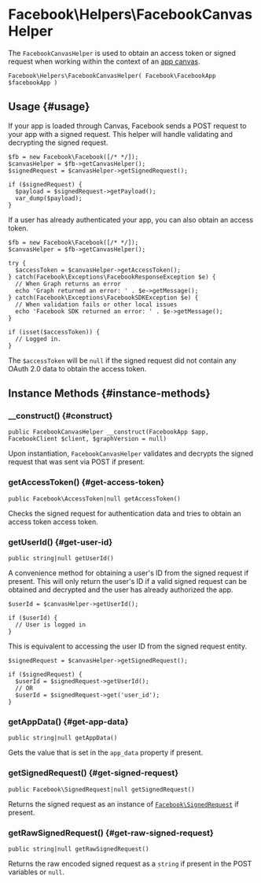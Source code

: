 # Facebook\Helpers\FacebookCanvasHelper

The `FacebookCanvasHelper` is used to obtain an access token or signed request when working within the context of an [app canvas](https://developers.facebook.com/docs/games/canvas).

~~~
Facebook\Helpers\FacebookCanvasHelper( Facebook\FacebookApp $facebookApp )
~~~

## Usage {#usage}

If your app is loaded through Canvas, Facebook sends a POST request to your app with a signed request.  This helper will handle validating and decrypting the signed request.

~~~
$fb = new Facebook\Facebook([/* */]);
$canvasHelper = $fb->getCanvasHelper();
$signedRequest = $canvasHelper->getSignedRequest();

if ($signedRequest) {
  $payload = $signedRequest->getPayload();
  var_dump($payload);
}
~~~

If a user has already authenticated your app, you can also obtain an access token.

~~~
$fb = new Facebook\Facebook([/* */]);
$canvasHelper = $fb->getCanvasHelper();

try {
  $accessToken = $canvasHelper->getAccessToken();
} catch(Facebook\Exceptions\FacebookResponseException $e) {
  // When Graph returns an error
  echo 'Graph returned an error: ' . $e->getMessage();
} catch(Facebook\Exceptions\FacebookSDKException $e) {
  // When validation fails or other local issues
  echo 'Facebook SDK returned an error: ' . $e->getMessage();
}

if (isset($accessToken)) {
  // Logged in.
}
~~~

The `$accessToken` will be `null` if the signed request did not contain any OAuth 2.0 data to obtain the access token.

## Instance Methods {#instance-methods}

### __construct() {#construct}
~~~~
public FacebookCanvasHelper __construct(FacebookApp $app, FacebookClient $client, $graphVersion = null)
~~~~
Upon instantiation, `FacebookCanvasHelper` validates and decrypts the signed request that was sent via POST if present.

### getAccessToken() {#get-access-token}
~~~
public Facebook\AccessToken|null getAccessToken()
~~~
Checks the signed request for authentication data and tries to obtain an access token access token.

### getUserId() {#get-user-id}
~~~
public string|null getUserId()
~~~
A convenience method for obtaining a user's ID from the signed request if present. This will only return the user's ID if a valid signed request can be obtained and decrypted and the user has already authorized the app.

~~~
$userId = $canvasHelper->getUserId();

if ($userId) {
  // User is logged in
}
~~~

This is equivalent to accessing the user ID from the signed request entity.

~~~
$signedRequest = $canvasHelper->getSignedRequest();

if ($signedRequest) {
  $userId = $signedRequest->getUserId();
  // OR
  $userId = $signedRequest->get('user_id');
}
~~~

### getAppData() {#get-app-data}
~~~
public string|null getAppData()
~~~
Gets the value that is set in the `app_data` property if present.

### getSignedRequest() {#get-signed-request}
~~~
public Facebook\SignedRequest|null getSignedRequest()
~~~
Returns the signed request as an instance of [`Facebook\SignedRequest`](/docs/php/SignedRequest) if present.

### getRawSignedRequest() {#get-raw-signed-request}
~~~
public string|null getRawSignedRequest()
~~~
Returns the raw encoded signed request as a `string` if present in the POST variables or `null`.
